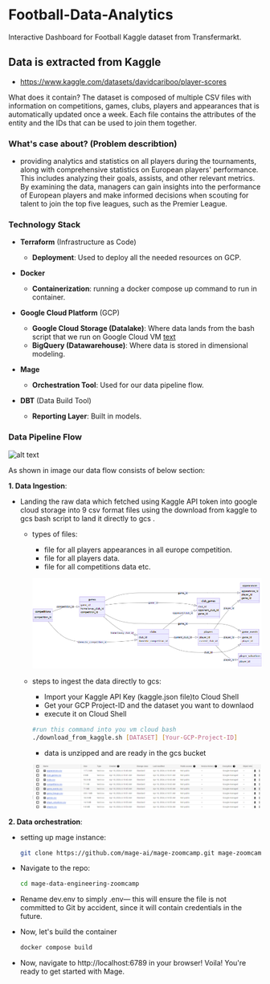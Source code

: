 # Football-Data-Analytics
Interactive Dashboard for Football Kaggle dataset from Transfermarkt.

## Data is extracted from Kaggle
 - https://www.kaggle.com/datasets/davidcariboo/player-scores

What does it contain?
The dataset is composed of multiple CSV files with information on competitions, games, clubs, players and appearances that is automatically updated once a week. Each file contains the attributes of the entity and the IDs that can be used to join them together.

### What's case about? (Problem describtion)
- providing analytics and statistics on all players during the tournaments, along with comprehensive statistics on European players' performance. This includes analyzing their goals, assists, and other relevant metrics. By examining the data, managers can gain insights into the performance of European players and make informed decisions when scouting for talent to join the top five leagues, such as the Premier League.


### Technology Stack

- **Terraform** (Infrastructure as Code)
    - **Deployment**: Used to deploy all the needed resources on GCP.

- **Docker**
    - **Containerization**: running a docker compose up command to run in container.

- **Google Cloud Platform** (GCP)
    - **Google Cloud Storage (Datalake)**: Where data lands from the bash script that we run on Google Cloud VM
        [text](download_from_kaggle_to_gcs.sh)
    - **BigQuery (Datawarehouse)**: Where data is stored in dimensional modeling.

- **Mage**
    - **Orchestration Tool**: Used for our data pipeline flow.

- **DBT** (Data Build Tool)
    - **Reporting Layer**: Built in models.


### Data Pipeline Flow

![alt text](resources/imag.jpeg)

As shown in image our data flow consists of below section:

**1. Data Ingestion**:
- Landing the raw data which fetched using Kaggle API token into google cloud storage into 9 csv format files using the download from kaggle to gcs bash script to land it directly to gcs  .
    - types of files: 
        - file for all players appearances in all europe competition.
        - file for all players data.
        - file for all competitions data etc.

        ![alt text](resources/image2.png)

    - steps to ingest the data directly to gcs:
        - Import your Kaggle API Key (kaggle.json file)to Cloud Shell
        - Get your GCP Project-ID and the dataset you want to downlaod
        - execute it on Cloud Shell

        ```bash
        #run this command into you vm cloud bash
        ./download_from_kaggle.sh [DATASET] [Your-GCP-Project-ID]
        ```
        - data is unzipped and are ready in the gcs bucket

        ![alt text](resources/image3.png)


**2. Data orchestration**:
- setting up mage instance:
    ```bash
    git clone https://github.com/mage-ai/mage-zoomcamp.git mage-zoomcamp
    ```
- Navigate to the repo:
    ```bash
    cd mage-data-engineering-zoomcamp
    ```
- Rename dev.env to simply .env— this will ensure the file is not committed to Git by accident, since it will contain credentials in the future.

- Now, let's build the container
    ```bash
    docker compose build
    ```
- Now, navigate to http://localhost:6789 in your browser! Voila! You're ready to get started with Mage.


